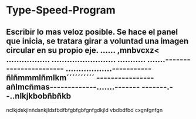 # Type-Speed-Program
Escribir lo mas veloz posible.
Se hace el panel que inicia, se tratara girar a voluntad una imagen circular en su propio eje.
......
,mnbvcxz<
.................
.........................
...........
.......-----------------------
..................-----------ñlñmmmlñmlkm´´´´´´´´´´
----------------añlmcñmas-------------.......-------
-------.--..nlkjkbobñbñkb
-----
nclkjdskjlnñdsnkjldsfbdfbfgbfgbfgnfgdkjld
vbdbdfbd
cxgnfgnfgn
